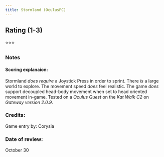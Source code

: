```yaml
---
title: Stormland (OculusPC)
---
```


## Rating (1-3)
⭐⭐⭐

### Notes


#### Scoring explanaion:
Stormland *does require* a Joystick Press in order to sprint.
There *is* a large world to explore.
The movement speed *does* feel realistic.
The game *does* support decoupled head-body movement when set to head oriented movement in-game.
Tested on a *Oculus Quest* on the *Kat Walk C2* on *Gateway version 2.0.9*.

### Credits:
Game entry by: Corysia

### Date of review:
October 30
